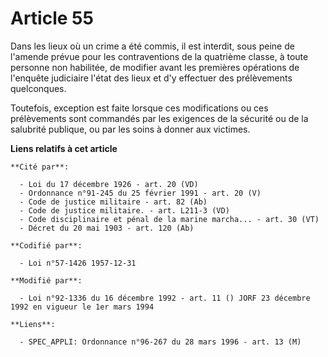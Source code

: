 # Article 55

Dans les lieux où un crime a été commis, il est interdit, sous peine de l'amende prévue pour les contraventions de la
quatrième classe, à toute personne non habilitée, de modifier avant les premières opérations de l'enquête judiciaire l'état
des lieux et d'y effectuer des prélèvements quelconques.

Toutefois, exception est faite lorsque ces modifications ou ces prélèvements sont commandés par les exigences de la sécurité
ou de la salubrité publique, ou par les soins à donner aux victimes.

**Liens relatifs à cet article**

	**Cité par**:

	  - Loi du 17 décembre 1926 - art. 20 (VD)
	  - Ordonnance n°91-245 du 25 février 1991 - art. 20 (V)
	  - Code de justice militaire - art. 82 (Ab)
	  - Code de justice militaire. - art. L211-3 (VD)
	  - Code disciplinaire et pénal de la marine marcha... - art. 30 (VT)
	  - Décret du 20 mai 1903 - art. 120 (Ab)

	**Codifié par**:

	  - Loi n°57-1426 1957-12-31

	**Modifié par**:

	  - Loi n°92-1336 du 16 décembre 1992 - art. 11 () JORF 23 décembre 1992 en vigueur le 1er mars 1994

	**Liens**:

	  - SPEC_APPLI: Ordonnance n°96-267 du 28 mars 1996 - art. 13 (M)
